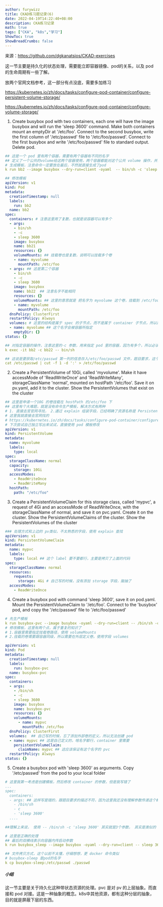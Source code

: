```yaml
---
author: furywizz
title: CKAD练习题记录(6)
date: 2022-04-19T14:22:40+08:00
description: CKA练习记录
math: true
tags: ["CKA", "k8s","学习"]
ShowToc: true
ShowBreadCrumbs: false
---
```


来源：https://github.com/dgkanatsios/CKAD-exercises

这一节主要是持久化的状态处理，需要能立即容器镜像、pod的关系，以及 pod 的生命周期有一些了解。

放两个官网文档参考，这一部分有点没底，需要多加练习

https://kubernetes.io/zh/docs/tasks/configure-pod-container/configure-persistent-volume-storage/ 

https://kubernetes.io/zh/docs/tasks/configure-pod-container/configure-volume-storage/

1. Create busybox pod with two containers, each one will have the image busybox and will run the 'sleep 3600' command. Make both containers mount an emptyDir at '/etc/foo'. Connect to the second busybox, write the first column of '/etc/passwd' file to '/etc/foo/passwd'. Connect to the first busybox and write '/etc/foo/passwd' file to standard output. Delete pod.

```yaml
## 这是一个 pod 里有两个容器，需要有两个容器有不同的名字
## 定义了一个公共的volume给这两个容器使用，两个容器都能对这个公共 volume 操作，并且相互可见，题目也就是考察这个点
# 生成模板，注意命令一定要放在最后，不然就直接生成了pod
k run bb2 --image busybox --dry-run=client -oyaml  -- bin/sh -c 'sleep 3600'  >bb2.yaml

## 修改模板
apiVersion: v1
kind: Pod
metadata:
  creationTimestamp: null
  labels:
    run: bb2
  name: bb2
spec:
  containers: # 注意这里用了复数，也就是说容器可以有多个
  - args:
    - bin/sh
    - -c
    - sleep 3600
    image: busybox
    name: bb21
    resources: {}
    volumeMounts: ## 挂载卷也是复数，说明可以挂载多个卷
    - name: myvolume
      mountPath: /etc/foo
  - args: ## 这是第二个容器
    - bin/sh
    - -c
    - sleep 3600
    image: busybox
    name: bb22  ## 注意名字不能相同
    resources: {}
    volumeMounts: ## 这里的意思就是 把名字为 myvolume 这个卷，挂载到 /etc/foo 这个路径下
    - name: myvolume
      mountPath: /etc/foo
  dnsPolicy: ClusterFirst
  restartPolicy: Always
  volumes: # 这里的结构是属于 spec 的子节点，而不是属于 container 子节点，所以两个 container 都可用
  - name: myvolume ## 这个名字会被容器所指定
    emptyDir: {} 
status: {}

## 对指定容器的操作，注意这里的-c 参数，用来指定 pod 里的容器，因为有多个，所以必读单独指定
k exec -it bb2 -c bb22 -- bin/sh

## 这说是要获取/etc/passwd 第一列的信息存入/etc/foo/passwd 文件，题目要求，这个文字处理，我还是蒙圈
cat /etc/passwd | cut -f 1 -d ':' > /etc/foo/passwd 
```

2. Create a PersistentVolume of 10Gi, called 'myvolume'. Make it have accessMode of 'ReadWriteOnce' and 'ReadWriteMany', storageClassName 'normal', mounted on hostPath '/etc/foo'. Save it on pv.yaml, add it to the cluster. Show the PersistentVolumes that exist on the cluster

```yaml
## 这里是申请一个10G 的卷挂载在 hostPath 的/etc/foo 下
## 这里有个大难题，就是没有命令生产模板，解决方式有两种
# 1. 直接去官官网寻找， 2.通过 explain 组装字段，已经明确了资源名称是 PersistentVolume，只是比较耗时
# 这里我就直接去官网找的
# https://kubernetes.io/zh/docs/tasks/configure-pod-container/configure-persistent-volume-storage/#create-a-persistentvolume
# 下次尝试自己独立写出来试试，直接使用 pod 模板修改
apiVersion: v1
kind: PersistentVolume
metadata:
  name: myvolume
  labels:
    type: local
spec:
  storageClassName: normal
  capacity:
    storage: 10Gi
  accessModes:
    - ReadWriteOnce
    - ReadWriteMany
  hostPath:
    path: "/etc/foo"
```

3. Create a PersistentVolumeClaim for this storage class, called 'mypvc', a request of 4Gi and an accessMode of ReadWriteOnce, with the storageClassName of normal, and save it on pvc.yaml. Create it on the cluster. Show the PersistentVolumeClaims of the cluster. Show the PersistentVolumes of the cluster

```yaml
### 处理方式和上边的 pv类似，不太熟悉的字段，使用 explain 查找
apiVersion: v1
kind: PersistentVolumeClaim
metadata:
  name: mypvc
  labels:
    type: local ## 这个 label 要不要都行，主要是拷贝了上面的代码
spec:
  storageClassName: normal
  resources:
    requests:
      storage: 4Gi # 自己写的时候，没有添加 storage 字段，脑抽了
  accessModes:
    - ReadWriteOnce
```

4. Create a busybox pod with command 'sleep 3600', save it on pod.yaml. Mount the PersistentVolumeClaim to '/etc/foo'. Connect to the 'busybox' pod, and copy the '/etc/passwd' file to '/etc/foo/passwd'

```yaml
# 先生产模板
k run busybox-pvc --image busybox -oyaml --dry-run=client -- /bin/sh -c 'sleep 3600'  >busybox-pvc.yaml
# 修改模板，这里有两个点，属于重复的知识了
# 1.容器里需要指定挂载卷路径，使用 volumeMounts
# 2.挂载的卷需要跟容器同级，所以需要在外层定义卷。使用字段 volumes

apiVersion: v1
kind: Pod
metadata:
  creationTimestamp: null
  labels:
    run: busybox-pvc
  name: busybox-pvc
spec:
  containers:
  - args:
    - /bin/sh
    - -c
    - sleep 3600
    image: busybox
    name: busybox-pvc
    resources: {}
    volumeMounts:
      - name: mypvc
        mountPath: /etc/foo
  dnsPolicy: ClusterFirst
  volumes:  ## 自己写的时候，忘了添加外部卷的定义，所以无法创建 pod
  - name: mypvc ## 这是自己定义的，啥名字都行，container 里需要
    persistentVolumeClaim:
      claimName: mypvc ## 这应该保证有这个名字的 pvc
  restartPolicy: Always
status: {}

```

5. Create a busybox pod with 'sleep 3600' as arguments. Copy '/etc/passwd' from the pod to your local folder

```yaml
# 这里我第一考虑是创建模板，然后修改 container 的参数，但是我写错了
...
spec:
  containers:
  - args: ## 这样写是错的，跟题目要求的描述不符，因为这里我还没有理解参数传递这个概念
    - /bin/sh
    - c
    - 'sleep 3600'
  ....  
  
##理解上来说， 使用 -- /bin/sh -c 'sleep 3600' 其实就是3个参数， 其实是类似的
```

```yaml
# 这里是正确的处理
## 最后的双横线表示向容器内传启动参数
k run busybox_sleep --image busybox -oyaml --dry-run=client -- sleep 3600 > busybox_sleep.yam

## 文件拷贝方式，这个以前不太懂，仔细想想，更 docker 命令类似
# busybox-sleep 是pod的名字
k cp busybox-sleep:/etc/passwd ./passwd
```

##### 小结

这一节主要是关于持久化这种带状态资源的处理。pvc 是对 pv 的上层抽象。而直接和 pod 对接。这是一种抽象的概念。k8s中其他资源，都有这种分层的抽象，目的就是屏蔽下层的东西。
